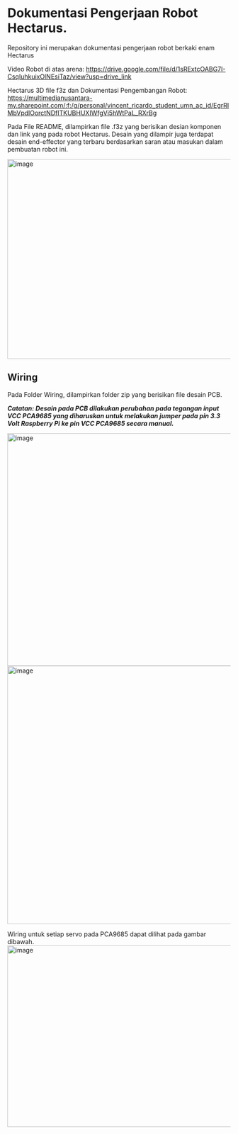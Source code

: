 # Dokumentasi Pengerjaan Robot Hectarus.
Repository ini merupakan dokumentasi pengerjaan robot berkaki enam Hectarus

Video Robot di atas arena: https://drive.google.com/file/d/1sRExtcOABG7I-CsqIuhkuixOlNEsiTaz/view?usp=drive_link

Hectarus 3D file f3z dan Dokumentasi Pengembangan Robot: https://multimedianusantara-my.sharepoint.com/:f:/g/personal/vincent_ricardo_student_umn_ac_id/EgrRIMbVpdlOorctNDfITKUBHUXIWfgVi5hWtPaL_RXrBg

Pada File README, dilampirkan file .f3z yang berisikan desian komponen dan link yang pada robot Hectarus. Desain yang dilampir juga terdapat desain end-effector yang terbaru berdasarkan saran atau masukan dalam pembuatan robot ini.

<img width="897" height="451" alt="image" src="https://github.com/user-attachments/assets/eb6eda54-e29c-4def-b930-cb8061e33add" />

## Wiring
Pada Folder Wiring, dilampirkan folder zip yang berisikan file desain PCB. 

***Catatan:
Desain pada PCB dilakukan perubahan pada tegangan input VCC PCA9685 yang diharuskan untuk melakukan jumper pada pin 3.3 Volt Raspberry Pi ke pin VCC PCA9685 secara manual.***

<img width="546" height="525" alt="image" src="https://github.com/user-attachments/assets/09f28eb9-7376-44e2-8ab9-19ad1326dc35" />

<img width="1196" height="583" alt="image" src="https://github.com/user-attachments/assets/568fe9fb-efff-4ba3-9f37-1150f2b44b6b" />

Wiring untuk setiap servo pada PCA9685 dapat dilihat pada gambar dibawah.
<img width="1297" height="410" alt="image" src="https://github.com/user-attachments/assets/a1ba629f-1db1-4272-8d56-4723c8ec7c42" />
